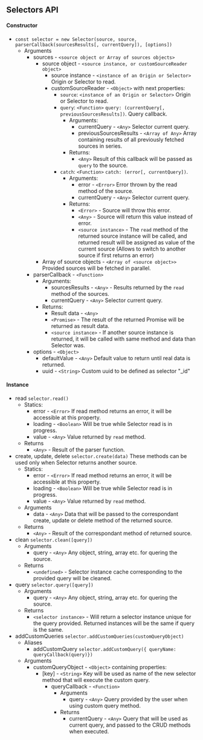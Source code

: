 ## Selectors API

#### Constructor

* `const selector = new Selector(source, source, parserCallback(sourcesResults[, currentQuery]), [options])`
	* Arguments
		* sources - `<source object or Array of sources objects>` 
			* source object - `<source instance, or customSourceReader object>`
				* source instance - `<instance of an Origin or Selector>` Origin or Selector to read.
				* customSourceReader - `<Object>` with next properties:
					* `source`: `<instance of an Origin or Selector>` Origin or Selector to read.
					* `query`: `<Function>` `query: (currentQuery[, previousSourcesResults])`. Query callback.
						* Arguments:
							* currentQuery - `<Any>` Selector current query.
							* previousSourcesResults - `<Array of Any>` Array containing results of all previously fetched sources in series.
						* Returns:
							* `<Any>` Result of this callback will be passed as `query` to the source.
					* `catch`: `<Function>` `catch: (error[, currentQuery])`.
						* Arguments:
							* error - `<Error>` Error thrown by the read method of the source.
							* currentQuery  - `<Any>` Selector current query.
						* Returns:
							* `<Error>` - Source will throw this error.
							* `<Any>` - Source will return this value instead of error.
							* `<source instance>` - The `read` method of the returned source instance will be called, and returned result will be assigned as value of the current source (Allows to switch to another source if first returns an error)
			* Array of source objects - `<Array of <source object>>` Provided sources will be fetched in parallel.
		* parserCallback - `<Function>`
			* Arguments:
				* sourcesResults - `<Any>` - Results returned by the `read` method of the sources.
				* currentQuery - `<Any>` Selector current query.
			* Returns:
				* Result data - `<Any>`
				* `<Promise>` - The result of the returned Promise will be returned as result data.
				* `<source instance>` - If another source instance is returned, it will be called with same method and data than Selector was.
		* options - `<Object>`
			* defaultValue - `<Any>` Default value to return until real data is returned.
			* uuid - `<String>` Custom uuid to be defined as selector "_id"

#### Instance

* read `selector.read()`
	* Statics:
		* error - `<Error>` If read method returns an error, it will be accessible at this property.
		* loading - `<Boolean>` Will be true while Selector read is in progress.
		* value - `<Any>` Value returned by `read` method.
	* Returns
		* `<Any>` - Result of the parser function.
* create, update, delete `selector.create(data)` These methods can be used only when Selector returns another source.
	* Statics:
		* error - `<Error>` If read method returns an error, it will be accessible at this property.
		* loading - `<Boolean>` Will be true while Selector read is in progress.
		* value - `<Any>` Value returned by `read` method.
	* Arguments
		* data - `<Any>` Data that will be passed to the correspondant create, update or delete method of the returned source.
	* Returns
		* `<Any>` - Result of the correspondant method of returned source.
* clean `selector.clean([query])`
	* Arguments
		* query - `<Any>` Any object, string, array etc. for quering the source.
	* Returns
		* `<undefined>` - Selector instance cache corresponding to the provided query will be cleaned.
* query `selector.query([query])`
	* Arguments
		* query - `<Any>` Any object, string, array etc. for quering the source.
	* Returns
		* `<selector instance>` - Will return a selector instance unique for the query provided. Returned instances will be the same if query is the same.
* addCustomQueries `selector.addCustomQueries(customQueryObject)`
	* Aliases
		* addCustomQuery `selector.addCustomQuery({ queryName: queryCallback(query)})`
	* Arguments
		* customQueryObject - `<Object>` containing properties:
			* [key] - `<String>` Key will be used as name of the new selector method that will execute the custom query.
				* queryCallback - `<Function>`
					* Arguments
						* query - `<Any>` Query provided by the user when using custom query method.
					* Returns
						* currentQuery - `<Any>` Query that will be used as current query, and passed to the CRUD methods when executed.
